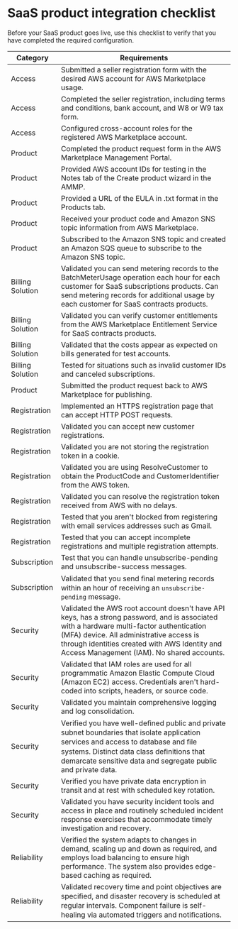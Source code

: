 # SaaS product integration checklist<a name="aws-marketplace-integration-checklist"></a>

Before your SaaS product goes live, use this checklist to verify that you have completed the required configuration\.


|  **Category**  |  **Requirements**  | 
| --- | --- | 
| Access  | Submitted a seller registration form with the desired AWS account for AWS Marketplace usage\.  | 
| Access  | Completed the seller registration, including terms and conditions, bank account, and W8 or W9 tax form\.  | 
| Access  | Configured cross\-account roles for the registered AWS Marketplace account\.  | 
| Product  | Completed the product request form in the AWS Marketplace Management Portal\.  | 
| Product  | Provided AWS account IDs for testing in the Notes tab of the Create product wizard in the AMMP\. | 
| Product  | Provided a URL of the EULA in \.txt format in the Products tab\.  | 
| Product  | Received your product code and Amazon SNS topic information from AWS Marketplace\.  | 
| Product  | Subscribed to the Amazon SNS topic and created an Amazon SQS queue to subscribe to the Amazon SNS topic\.  | 
| Billing Solution  | Validated you can send metering records to the BatchMeterUsage operation each hour for each customer for SaaS subscriptions products\. Can send metering records for additional usage by each customer for SaaS contracts products\.  | 
| Billing Solution  | Validated you can verify customer entitlements from the AWS Marketplace Entitlement Service for SaaS contracts products\.  | 
| Billing Solution  | Validated that the costs appear as expected on bills generated for test accounts\.  | 
| Billing Solution  | Tested for situations such as invalid customer IDs and canceled subscriptions\.  | 
| Product  | Submitted the product request back to AWS Marketplace for publishing\.  | 
| Registration  | Implemented an HTTPS registration page that can accept HTTP POST requests\.  | 
| Registration  | Validated you can accept new customer registrations\.  | 
| Registration  | Validated you are not storing the registration token in a cookie\.  | 
| Registration  | Validated you are using ResolveCustomer to obtain the ProductCode and CustomerIdentifier from the AWS token\.  | 
| Registration  | Validated you can resolve the registration token received from AWS with no delays\.  | 
| Registration  | Tested that you aren't blocked from registering with email services addresses such as Gmail\.  | 
| Registration  | Tested that you can accept incomplete registrations and multiple registration attempts\.  | 
| Subscription  | Test that you can handle unsubscribe\-pending and unsubscribe\-success messages\.  | 
| Subscription  |  Validated that you send ﬁnal metering records within an hour of receiving an `unsubscribe-pending` message\.   | 
| Security  | Validated the AWS root account doesn't have API keys, has a strong password, and is associated with a hardware multi\-factor authentication \(MFA\) device\. All administrative access is through identities created with AWS Identity and Access Management \(IAM\)\. No shared accounts\.  | 
| Security  | Validated that IAM roles are used for all programmatic Amazon Elastic Compute Cloud \(Amazon EC2\) access\. Credentials aren't hard\-coded into scripts, headers, or source code\.  | 
| Security  | Validated you maintain comprehensive logging and log consolidation\.  | 
| Security  | Verified you have well\-deﬁned public and private subnet boundaries that isolate application services and access to database and ﬁle systems\. Distinct data class deﬁnitions that demarcate sensitive data and segregate public and private data\.  | 
| Security  | Verified you have private data encryption in transit and at rest with scheduled key rotation\.  | 
| Security  | Validated you have security incident tools and access in place and routinely scheduled incident response exercises that accommodate timely investigation and recovery\.  | 
| Reliability  | Verified the system adapts to changes in demand, scaling up and down as required, and employs load balancing to ensure high performance\. The system also provides edge\-based caching as required\.  | 
| Reliability  | Validated recovery time and point objectives are speciﬁed, and disaster recovery is scheduled at regular intervals\. Component failure is self\-healing via automated triggers and notiﬁcations\.  | 